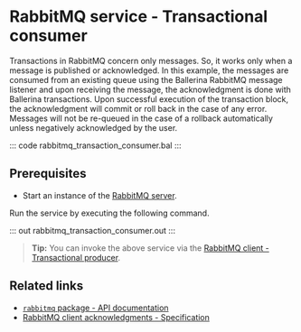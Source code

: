 # RabbitMQ service - Transactional consumer

Transactions in RabbitMQ concern only messages. So, it works only when a message is published or acknowledged. In this example, the messages are consumed from an existing queue using the Ballerina RabbitMQ message listener and upon receiving the message, the acknowledgment is done with Ballerina transactions. Upon successful execution of the transaction block, the acknowledgment will commit or roll back in the case of any error. Messages will not be re-queued in the case of a rollback automatically unless negatively acknowledged by the user.

::: code rabbitmq_transaction_consumer.bal :::

## Prerequisites
- Start an instance of the [RabbitMQ server](https://www.rabbitmq.com/download.html).

Run the service by executing the following command.

::: out rabbitmq_transaction_consumer.out :::

>**Tip:** You can invoke the above service via the [RabbitMQ client - Transactional producer](/learn/by-example/rabbitmq-transaction-producer//).

## Related links
- [`rabbitmq` package - API documentation](https://lib.ballerina.io/ballerinax/rabbitmq/latest)
- [RabbitMQ client acknowledgments - Specification](https://github.com/ballerina-platform/module-ballerinax-rabbitmq/blob/master/docs/spec/spec.md#8-client-acknowledgements)
